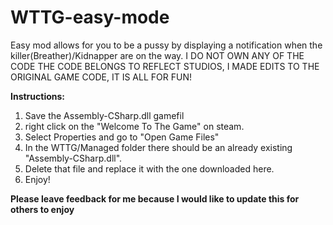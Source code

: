 # WTTG-easy-mode
Easy mod allows for you to be a pussy by displaying a notification when the killer(Breather)/Kidnapper are on the way.
I DO NOT OWN ANY OF THE CODE THE CODE BELONGS TO REFLECT STUDIOS, I MADE EDITS TO THE ORIGINAL GAME CODE, IT IS ALL FOR FUN!


**Instructions:**

1. Save the Assembly-CSharp.dll gamefil
2. right click on the "Welcome To The Game" on steam.
3. Select Properties and go to "Open Game Files"
4. In the WTTG/Managed folder there should be an already existing "Assembly-CSharp.dll".
5. Delete that file and replace it with the one downloaded here.
6. Enjoy!

**Please leave feedback for me because I would like to update this for others to enjoy**
